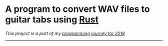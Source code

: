 # A program to convert WAV files to guitar tabs using [Rust](https://www.rust-lang.org)
*This project is a part of my [programming journey for 2018](https://xy7e.github.io/journey-2018/)*
___
